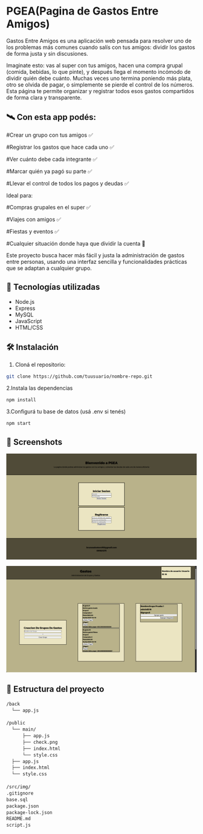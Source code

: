 # PGEA(Pagina de Gastos Entre Amigos)

Gastos Entre Amigos es una aplicación web pensada para resolver uno de los problemas más comunes cuando salís con tus amigos: dividir los gastos de forma justa y sin discusiones.

Imaginate esto: vas al super con tus amigos, hacen una compra grupal (comida, bebidas, lo que pinte), 
y después llega el momento incómodo de dividir quién debe cuánto. 
Muchas veces uno termina poniendo más plata, otro se olvida de pagar, o simplemente se pierde el control de los números.
Esta página te permite organizar y registrar todos esos gastos compartidos de forma clara y transparente.

## 🛰️ Con esta app podés:

#Crear un grupo con tus amigos ✅

#Registrar los gastos que hace cada uno ✅

#Ver cuánto debe cada integrante ✅

#Marcar quién ya pagó su parte ✅
 
#Llevar el control de todos los pagos y deudas ✅

Ideal para:

#Compras grupales en el super ✅

#Viajes con amigos ✅

#Fiestas y eventos ✅

#Cualquier situación donde haya que dividir la cuenta 💸

Este proyecto busca hacer más fácil y justa la administración de gastos entre personas, usando una interfaz sencilla y funcionalidades prácticas que se adaptan a cualquier grupo.

## 🚀 Tecnologías utilizadas

- Node.js
- Express
- MySQL
- JavaScript
- HTML/CSS

## 🛠️ Instalación

1. Cloná el repositorio:

```bash
git clone https://github.com/tuusuario/nombre-repo.git
```

2.Instala las dependencias

```bash
npm install
```

3.Configurá tu base de datos (usá .env si tenés)

```bash
npm start
```

## 📸 Screenshots

![Bienvenida](./img-readme/Bienvenida.png)

![Pagina Principal](./img-readme/paginaPrincipal.png)

## 📁 Estructura del proyecto

```bash
/back
  └── app.js

/public
  └── main/
      ├── app.js
      ├── check.png
      ├── index.html
      └── style.css
  ├── app.js
  ├── index.html
  └── style.css

/src/img/
.gitignore
base.sql
package.json
package-lock.json
README.md
script.js
```


